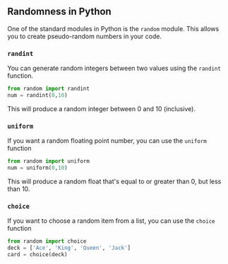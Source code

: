 ## Randomness in Python

One of the standard modules in Python is the `random` module. This allows you to create pseudo-random numbers in your code.

### `randint`

You can generate random integers between two values using the `randint` function.

~~~ python
from random import randint
num = randint(0,10)
~~~

This will produce a random integer between 0 and 10 (inclusive).


### `uniform`

If you want a random floating point number, you can use the `uniform` function

~~~ python
from random import uniform
num = uniform(0,10)
~~~

This will produce a random float that's equal to or greater than 0, but less than 10.

### `choice`

If you want to choose a random item from a list, you can use the `choice` function

~~~ python
from random import choice
deck = ['Ace', 'King', 'Queen', 'Jack']
card = choice(deck)
~~~

